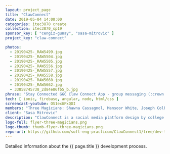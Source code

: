 ```yaml
---
layout: project_page
title: "ClawConnect"
date: 2019-05-04 14:00:00
categories: itec3870 create
collection: itec3870_sp19
sponsor_key: [ "cengiz-gunay", "sasa-mitrovic" ]
project_key: "claw-connect"

photos:
  - 20190425-_RAW5499.jpg
  - 20190425-_RAW5504.jpg
  - 20190425-_RAW5505.jpg
  - 20190425-_RAW5556.jpg
  - 20190425-_RAW5557.jpg
  - 20190425-_RAW5558.jpg
  - 20190425-_RAW5660.jpg
  - 20190425-_RAW5662.jpg
  - 33858745738_2d84e86fb5_b.jpg
phrase: "Stay Connected GGC Claw Connect App - group messaging (:crown: :crown: :crown: 1ST PLACE)"
tech: [ ionic, firebase, angular, node, html/css ]
screencast-youtube: OS1exGPxQDI
members: "Three Magicians: Shawna Cassagnol, Mansoor White, Joseph Colby Zoretic"
client: "Sasa Mitrovic"
description: "ClawConnect is a social media platform design by college students for college students. The goal of ClawConnect is to have it function as a platform for students to connect with eachother for resources like tutoring, group study sessions, or collaborations. ClawConnect has the potential to be a powerful tool for students, teachers, alumni, and the professional world to make connections."
logo-full: flyer-three-magicians.png
logo-thumb: thumb-flyer-three-magicians.png
repo-url: https://github.com/soft-eng-practicum/ClawConnect1/tree/dev-three-magicians
---
```


Detailed information about the {{ page.title }} development process.

<!-- lightgallery -->
<script src="https://code.jquery.com/jquery-2.2.4.min.js"></script>
<script src="https://cdn.jsdelivr.net/lightgallery/1.3.7/js/lightgallery.min.js">
</script>
<script src="https://cdn.jsdelivr.net/g/lg-zoom"></script>

<script type="text/javascript">

    $(document).ready(function() {

        $("body").lightGallery({

            zoom: true,
            selector: 'a#lightgallery',
            selectWithin: 'body'

        });

    });

</script>

[ggc]: http://www.ggc.edu
[gunay-ggc]: http://www.ggc.edu/about-ggc/directory/cengiz-gunay
[doloc-ggc]: http://www.ggc.edu/about-ggc/directory/anca-doloc-mihu
